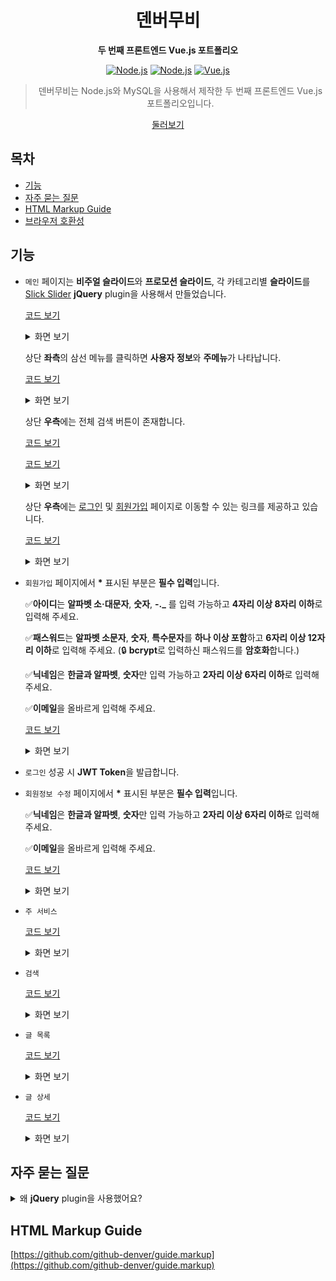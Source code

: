 <h1 align="center">덴버무비</h1>
<p align="center"><strong>두 번째 프론트엔드 Vue.js 포트폴리오</strong></p>

<p align="center">
  <a href="https://nodejs.org/ko/" rel="nofollow"><img src="https://img.shields.io/badge/Node.js-339933?style=flat-square&logo=node.js&logoColor=white" alt="Node.js" /></a>
  <a href="https://www.mysql.com/" rel="nofollow"><img src="https://img.shields.io/badge/MySQL-4479A1?style=flat-square&logo=mysql&logoColor=white" alt="Node.js" /></a>
  <a href="https://kr.vuejs.org/" rel="nofollow"><img src="https://img.shields.io/badge/Vue.js-4FC08D?style=flat-square&logo=vue.js&logoColor=white" alt="Vue.js" /></a>
</p>

<blockquote align="center">덴버무비는 Node.js와 MySQL을 사용해서 제작한 두 번째 프론트엔드 Vue.js 포트폴리오입니다.</blockquote>

<p align="center">
  <a href="http://cf24lupin.cafe24app.com">둘러보기</a>
</p>

## 목차
* [기능](#기능)
* [자주 묻는 질문](#자주-묻는-질문)
* [HTML Markup Guide](#html-markup-guide)
* [브라우저 호환성](#브라우저-호환성)

## 기능
* `메인` 페이지는 **비주얼 슬라이드**와 **프로모션 슬라이드**, 각 카테고리별 **슬라이드**를 <a href="https://kenwheeler.github.io/slick/" rel="nofollow">Slick Slider</a> **jQuery** plugin을 사용해서 만들었습니다.

  [코드 보기](https://github.com/github-denver/frontend.vue.denver.movie/blob/main/src/views/main/Index.vue)
  <details>
    <summary>화면 보기</summary>

    ![](https://raw.githubusercontent.com/github-denver/images/master/denvermovie/images/001.png)
  </details>

  상단 **좌측**의 삼선 메뉴를 클릭하면 **사용자 정보**와 **주메뉴**가 나타납니다.
  
  [코드 보기](https://github.com/github-denver/frontend.vue.denver.movie/blob/main/src/components/common/navigation/Index.vue)
  <details>
    <summary>화면 보기</summary>

    ![](https://raw.githubusercontent.com/github-denver/images/master/denvermovie/images/002.png)
  </details>

  상단 **우측**에는 전체 검색 버튼이 존재합니다.
  
  [코드 보기](https://github.com/github-denver/frontend.vue.denver.movie/blob/main/src/components/common/utility/Index.vue)
  
  [코드 보기](https://github.com/github-denver/frontend.vue.denver.movie/blob/main/src/views/search/Index.vue)
  <details>
    <summary>화면 보기</summary>

    ![](https://raw.githubusercontent.com/github-denver/images/master/denvermovie/images/003.png)

    ![](https://raw.githubusercontent.com/github-denver/images/master/denvermovie/images/009.png)
  </details>

  상단 **우측**에는 [로그인](http://cf24lupin.cafe24app.com/member/login) 및 [회원가입](http://cf24lupin.cafe24app.com/member/register) 페이지로 이동할 수 있는 링크를 제공하고 있습니다.
  
  [코드 보기](https://github.com/github-denver/frontend.vue.denver.movie/tree/main/src/views/member/login/Index.vue)
  <details>
    <summary>화면 보기</summary>

    ![](https://raw.githubusercontent.com/github-denver/images/master/denvermovie/images/004.png)
  </details>
* `회원가입` 페이지에서 **\*** 표시된 부분은 **필수 입력**입니다.

  ✅**아이디**는 **알파벳 소·대문자**, **숫자**, **\-\.\_** 를 입력 가능하고 **4자리 이상 8자리 이하**로 입력해 주세요.

  ✅**패스워드**는 **알파벳 소문자**, **숫자**, **특수문자**를 **하나 이상 포함**하고 **6자리 이상 12자리 이하**로 입력해 주세요. (🔒 **bcrypt**로 입력하신 패스워드를 **암호화**합니다.)

  ✅**닉네임**은 **한글과 알파벳**, **숫자**만 입력 가능하고 **2자리 이상 6자리 이하**로 입력해 주세요.

  ✅**이메일**을 올바르게 입력해 주세요.
  
  [코드 보기](https://github.com/github-denver/frontend.vue.denver.movie/blob/main/src/views/member/register/Index.vue)
  <details>
    <summary>화면 보기</summary>

    ![](https://raw.githubusercontent.com/github-denver/images/master/denvermovie/images/005.png)
  </details>

* `로그인` 성공 시 **JWT Token**을 발급합니다.

* `회원정보 수정` 페이지에서 **\*** 표시된 부분은 **필수 입력**입니다.

  ✅**닉네임**은 **한글과 알파벳**, **숫자**만 입력 가능하고 **2자리 이상 6자리 이하**로 입력해 주세요.

  ✅**이메일**을 올바르게 입력해 주세요.

  [코드 보기](https://github.com/github-denver/frontend.vue.denver.movie/blob/main/src/views/member/profile/Index.vue)
  <details>
    <summary>화면 보기</summary>

    ![](https://raw.githubusercontent.com/github-denver/images/master/denvermovie/images/006.png)
  </details>

* `주 서비스`

  [코드 보기](https://github.com/github-denver/frontend.vue.denver.movie/blob/main/src/components/common/navigation/Index.vue)
  <details>
    <summary>화면 보기</summary>

    ![](https://raw.githubusercontent.com/github-denver/images/master/denvermovie/images/007.png)
  </details>

* `검색`

  [코드 보기](https://github.com/github-denver/frontend.vue.denver.movie/blob/main/src/components/common/filter/Index.vue)
  <details>
    <summary>화면 보기</summary>

    ![](https://raw.githubusercontent.com/github-denver/images/master/denvermovie/images/008.png)
  </details>

* `글 목록`

  [코드 보기](https://github.com/github-denver/frontend.vue.denver.movie/blob/main/src/views/board/list/Index.vue)
  <details>
    <summary>화면 보기</summary>

    ![](https://raw.githubusercontent.com/github-denver/images/master/denvermovie/images/010.png)
  </details>

* `글 상세`

  [코드 보기](https://github.com/github-denver/frontend.vue.denver.movie/blob/main/src/views/board/read/Index.vue)
  <details>
    <summary>화면 보기</summary>

    ![](https://raw.githubusercontent.com/github-denver/images/master/denvermovie/images/011.png)
  </details>

## 자주 묻는 질문
<details>
  <summary>왜 <strong>jQuery</strong> plugin을 사용했어요?</summary>

  오래된 서비스일 경우 jQuery를 사용해서 기능을 만든 곳들이 많습니다. 이런 서비스를 SI/SM 업무에서 과감히 jQuery를 걷어내고 처음부터 기능을 만들기에는 솔직히 작업 일정과 검수 일정이 온전하지 못합니다. 😨

  그렇기 때문에 실무에서 jQuery로 만들어진 기능을 Vue.js에 적용하는 방법을 알아보기 위해 연습 삼아 사용해 봤습니다. 😄
</details>

## HTML Markup Guide
[https://github.com/github-denver/guide.markup](https://github.com/github-denver/guide.markup)

